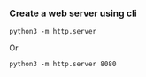 ### Create a web server using cli
```commandline
python3 -m http.server
```
Or
```commandline
python3 -m http.server 8080
```
